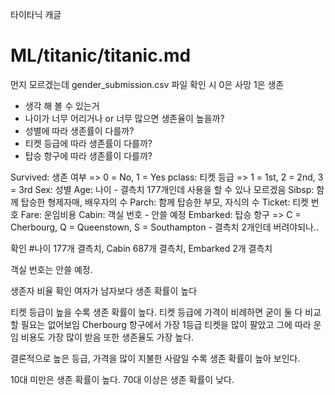 타이타닉 캐글

# ML/titanic/titanic.md
먼지 모르겠는데 gender_submission.csv 파일 확인 시 0은 사망 1은 생존

- 생각 해 볼 수 있는거 
- 나이가 너무 어리거나 or 너무 많으면 생존율이 높을까?
- 성별에 따라 생존률이 다를까?
- 티켓 등급에 따라 생존률이 다를까?
- 탑승 항구에 따라 생존률이 다를까?


Survived: 생존 여부 => 0 = No, 1 = Yes
pclass: 티켓 등급 => 1 = 1st, 2 = 2nd, 3 = 3rd
Sex: 성별
Age: 나이  -   결측치 177개인데 사용을 할 수 있나 모르겠음
Sibsp: 함께 탑승한 형제자매, 배우자의 수
Parch: 함께 탑승한 부모, 자식의 수
Ticket: 티켓 번호
Fare: 운임비용
Cabin: 객실 번호   - 안쓸 예정 
Embarked: 탑승 항구 => C = Cherbourg, Q = Queenstown, S = Southampton - 결측치 2개인데 버려야되나..

확인 #나이 177개 결측치, Cabin 687개 결측치, Embarked 2개 결측치

객실 번호는 안쓸 예정.

생존자 비율 확인
여자가 남자보다 생존 확률이 높다

티켓 등급이 높을 수록 생존 확률이 높다. 
티켓 등급에 가격이 비례하면 굳이 둘 다 비교 할 필요는 없어보임
Cherbourg 항구에서 가장 1등급 티켓을 많이 팔았고 그에 따라 운임 비용도 가장 많이 받음 또한 생존율도 가장 높다.

결론적으로 높은 등급, 가격을 많이 지불한 사람일 수록 생존 확률이 높아 보인다.



10대 미만은 생존 확률이 높다.
70대 이상은 생존 확률이 낮다.


